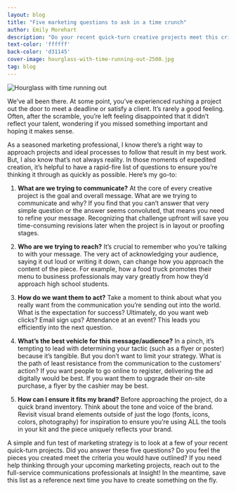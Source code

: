 ```yaml
---
layout: blog
title: "Five marketing questions to ask in a time crunch"
author: Emily Morehart
description: "Do your recent quick-turn creative projects meet this criteria?"
text-color: 'ffffff'
back-color: 'd31145'
cover-image: hourglass-with-time-running-out-2500.jpg
tag: blog
---
```


<img data-aos="fade-up" src="/img/blog/hourglass-with-time-running-out-2500.jpg"
alt="Hourglass with time running out"
srcset="
/img/blog/hourglass-with-time-running-out-2500.jpg 2400w,
/img/blog/hourglass-with-time-running-out-1800.jpg 1800w,
/img/blog/hourglass-with-time-running-out-1200.jpg 1200w,
/img/blog/hourglass-with-time-running-out-800.jpg 900w,
/img/blog/hourglass-with-time-running-out-600.jpg 600w" />

We’ve all been there. At some point, you’ve experienced rushing a project out the door to meet a deadline or satisfy a client. It’s rarely a good feeling. Often, after the scramble, you’re left feeling disappointed that it didn’t reflect your talent, wondering if you missed something important and hoping it makes sense.

As a seasoned marketing professional, I know there’s a right way to approach projects and ideal processes to follow that result in my best work. But, I also know that’s not always reality. In those moments of expedited creation, it’s helpful to have a rapid-fire list of questions to ensure you’re thinking it through as quickly as possible. Here’s my go-to:

1. **What are we trying to communicate?**
At the core of every creative project is the goal and overall message. What are we trying to communicate and why? If you find that you can’t answer that very simple question or the answer seems convoluted, that means you need to refine your message. Recognizing that challenge upfront will save you time-consuming revisions later when the project is in layout or proofing stages.

2. **Who are we trying to reach?**
It’s crucial to remember who you’re talking to with your message. The very act of acknowledging your audience, saying it out loud or writing it down, can change how you approach the content of the piece. For example, how a food truck promotes their menu to business professionals may vary greatly from how they’d approach high school students.

3. **How do we want them to act?**
Take a moment to think about what you really want from the communication you’re sending out into the world. What is the expectation for success? Ultimately, do you want web clicks? Email sign ups? Attendance at an event? This leads you efficiently into the next question.

4. **What’s the best vehicle for this message/audience?**
In a pinch, it’s tempting to lead with determining your tactic (such as a flyer or poster) because it’s tangible. But you don’t want to limit your strategy. What is the path of least resistance from the communication to the customers’ action? If you want people to go online to register, delivering the ad digitally would be best. If you want them to upgrade their on-site purchase, a flyer by the cashier may be best.

5. **How can I ensure it fits my brand?**
Before approaching the project, do a quick brand inventory. Think about the tone and voice of the brand. Revisit visual brand elements outside of just the logo (fonts, icons, colors, photography) for inspiration to ensure you’re using ALL the tools in your kit and the piece uniquely reflects your brand.

A simple and fun test of marketing strategy is to look at a few of your recent quick-turn projects. Did you answer these five questions? Do you feel the pieces you created meet the criteria you would have outlined? If you need help thinking through your upcoming marketing projects, reach out to the full-service communications professionals at Insight! In the meantime, save this list as a reference next time you have to create something on the fly.